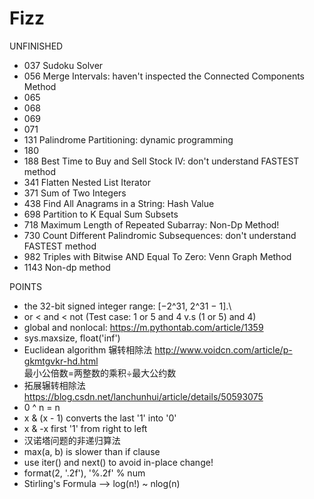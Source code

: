 # Fizz
UNFINISHED
* 037 Sudoku Solver
* 056 Merge Intervals: haven't inspected the Connected Components Method 
* 065 
* 068
* 069
* 071
* 131 Palindrome Partitioning: dynamic programming
* 180
* 188 Best Time to Buy and Sell Stock IV: don't understand FASTEST method
* 341 Flatten Nested List Iterator
* 371 Sum of Two Integers
* 438 Find All Anagrams in a String: Hash Value
* 698 Partition to K Equal Sum Subsets
* 718 Maximum Length of Repeated Subarray: Non-Dp Method!
* 730 Count Different Palindromic Subsequences: don't understand FASTEST method
* 982 Triples with Bitwise AND Equal To Zero: Venn Graph Method
* 1143 Non-dp method


POINTS
* the 32-bit signed integer range: [−2^31,  2^31 − 1].\
* or < and < not  (Test case: 1 or 5 and 4  v.s (1 or 5) and 4)
* global and nonlocal: https://m.pythontab.com/article/1359
* sys.maxsize, float('inf')
* Euclidean algorithm 辗转相除法 http://www.voidcn.com/article/p-gkmtgvkr-hd.html  
  最小公倍数=两整数的乘积÷最大公约数
* 拓展辗转相除法 https://blog.csdn.net/lanchunhui/article/details/50593075
* 0 ^ n = n
* x & (x - 1) converts the last '1' into '0'
* x & -x first '1' from right to left
* 汉诺塔问题的非递归算法
* max(a, b) is slower than if clause
* use iter() and next() to avoid in-place change!
* format(2, '.2f'), '%.2f' % num
* Stirling's Formula --> log(n!) ~ nlog(n)

